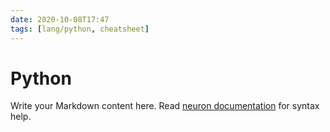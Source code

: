 ```yaml
---
date: 2020-10-08T17:47
tags: [lang/python, cheatsheet]
---
```


# Python

Write your Markdown content here. Read [neuron documentation](https://neuron.zettel.page/2011404.html) for syntax help.


